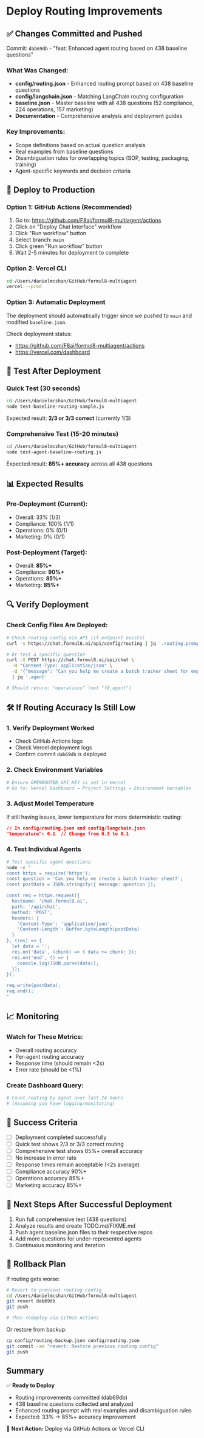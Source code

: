 # Deploy Routing Improvements

## ✅ Changes Committed and Pushed

Commit: `dab69db` - "feat: Enhanced agent routing based on 438 baseline questions"

### What Was Changed:
- **config/routing.json** - Enhanced routing prompt based on 438 baseline questions
- **config/langchain.json** - Matching LangChain routing configuration  
- **baseline.json** - Master baseline with all 438 questions (52 compliance, 224 operations, 157 marketing)
- **Documentation** - Comprehensive analysis and deployment guides

### Key Improvements:
- Scope definitions based on actual question analysis
- Real examples from baseline questions
- Disambiguation rules for overlapping topics (SOP, testing, packaging, training)
- Agent-specific keywords and decision criteria

## 🚀 Deploy to Production

### Option 1: GitHub Actions (Recommended)

1. Go to: https://github.com/F8ai/formul8-multiagent/actions
2. Click on "Deploy Chat Interface" workflow
3. Click "Run workflow" button
4. Select branch: `main`
5. Click green "Run workflow" button
6. Wait 2-5 minutes for deployment to complete

### Option 2: Vercel CLI

```bash
cd /Users/danielmcshan/GitHub/formul8-multiagent
vercel --prod
```

### Option 3: Automatic Deployment

The deployment should automatically trigger since we pushed to `main` and modified `baseline.json`.

Check deployment status:
- https://github.com/F8ai/formul8-multiagent/actions
- https://vercel.com/dashboard

## 🧪 Test After Deployment

### Quick Test (30 seconds)
```bash
cd /Users/danielmcshan/GitHub/formul8-multiagent
node test-baseline-routing-sample.js
```

Expected result: **2/3 or 3/3 correct** (currently 1/3)

### Comprehensive Test (15-20 minutes)
```bash
cd /Users/danielmcshan/GitHub/formul8-multiagent
node test-agent-baseline-routing.js
```

Expected result: **85%+ accuracy** across all 438 questions

## 📊 Expected Results

### Pre-Deployment (Current):
- Overall: 33% (1/3)
- Compliance: 100% (1/1)
- Operations: 0% (0/1)
- Marketing: 0% (0/1)

### Post-Deployment (Target):
- Overall: **85%+**
- Compliance: **90%+**
- Operations: **85%+**
- Marketing: **85%+**

## 🔍 Verify Deployment

### Check Config Files Are Deployed:

```bash
# Check routing config via API (if endpoint exists)
curl -s https://chat.formul8.ai/api/config/routing | jq '.routing.prompts.routing_prompt' | head -20

# Or test a specific question
curl -X POST https://chat.formul8.ai/api/chat \
  -H "Content-Type: application/json" \
  -d '{"message": "Can you help me create a batch tracker sheet for employees?"}' \
  | jq '.agent'

# Should return: "operations" (not "f8_agent")
```

## 🛠️ If Routing Accuracy Is Still Low

### 1. Verify Deployment Worked
- Check GitHub Actions logs
- Check Vercel deployment logs
- Confirm commit `dab69db` is deployed

### 2. Check Environment Variables
```bash
# Ensure OPENROUTER_API_KEY is set in Vercel
# Go to: Vercel Dashboard → Project Settings → Environment Variables
```

### 3. Adjust Model Temperature
If still having issues, lower temperature for more deterministic routing:

```json
// In config/routing.json and config/langchain.json
"temperature": 0.1  // Change from 0.3 to 0.1
```

### 4. Test Individual Agents
```bash
# Test specific agent questions
node -e "
const https = require('https');
const question = 'Can you help me create a batch tracker sheet?';
const postData = JSON.stringify({ message: question });

const req = https.request({
  hostname: 'chat.formul8.ai',
  path: '/api/chat',
  method: 'POST',
  headers: {
    'Content-Type': 'application/json',
    'Content-Length': Buffer.byteLength(postData)
  }
}, (res) => {
  let data = '';
  res.on('data', (chunk) => { data += chunk; });
  res.on('end', () => {
    console.log(JSON.parse(data));
  });
});

req.write(postData);
req.end();
"
```

## 📈 Monitoring

### Watch for These Metrics:
- Overall routing accuracy
- Per-agent routing accuracy
- Response time (should remain <2s)
- Error rate (should be <1%)

### Create Dashboard Query:
```bash
# Count routing by agent over last 24 hours
# (Assuming you have logging/monitoring)
```

## 🎯 Success Criteria

- [  ] Deployment completed successfully
- [  ] Quick test shows 2/3 or 3/3 correct routing
- [  ] Comprehensive test shows 85%+ overall accuracy
- [  ] No increase in error rate
- [  ] Response times remain acceptable (<2s average)
- [  ] Compliance accuracy 90%+
- [  ] Operations accuracy 85%+
- [  ] Marketing accuracy 85%+

## 📝 Next Steps After Successful Deployment

1. Run full comprehensive test (438 questions)
2. Analyze results and create TODO.md/FIXME.md
3. Push agent baseline.json files to their respective repos
4. Add more questions for under-represented agents
5. Continuous monitoring and iteration

## 🚨 Rollback Plan

If routing gets worse:

```bash
# Revert to previous routing config
cd /Users/danielmcshan/GitHub/formul8-multiagent
git revert dab69db
git push

# Then redeploy via GitHub Actions
```

Or restore from backup:
```bash
cp config/routing-backup.json config/routing.json
git commit -am "revert: Restore previous routing config"
git push
```

## Summary

✅ **Ready to Deploy**
- Routing improvements committed (dab69db)
- 438 baseline questions collected and analyzed
- Enhanced routing prompt with real examples and disambiguation rules
- Expected: 33% → 85%+ accuracy improvement

🚀 **Next Action:** Deploy via GitHub Actions or Vercel CLI

